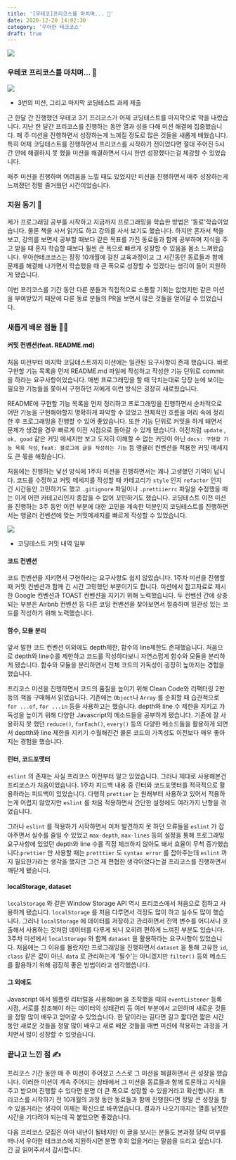 ```yaml
---
title: '[우테코]프리코스를 마치며... 👋'
date: 2020-12-20 14:02:30
category: '우아한 테크코스'
draft: true
---
```


![](./images/woowa.png)

### 우테코 프리코스를 마치며... 👋

![](./images/precourse-mail.png)

- 3번의 미션, 그리고 마지막 코딩테스트 과제 제출

근 한달 간 진행했던 우테코 3기 프리코스가 어제 코딩테스트를 마지막으로 막을 내렸습니다. 지난 한 달간 프리코스를 진행하는 동안 열과 성을 다해 미션 해결에 집중했습니다. 매 주 미션을 진행하면서 성장하는게 느껴질 정도로 많은 것들을 새롭게 배웠습니다. 특히 어제 코딩테스트를 진행하면서 프리코스를 시작하기 전이었다면 절대 주어진 5시간 안에 해결하지 못 했을 미션을 해결하면서 다시 한번 성장했다는걸 체감할 수 있었습니다.

매주 미션을 진행하며 어려움을 느낄 때도 있었지만 미션을 진행하면서 매주 성장하는게 느껴졌던 정말 즐거웠던 시간이었습니다.

### 지원 동기 📝

제가 프로그래밍 공부를 시작하고 지금까지 프로그래밍을 학습한 방법은 '동료'학습이었습니다. 물론 책을 사서 읽기도 하고 강의를 사서 보기도 했습니다. 하지만 혼자서 책을 보고, 강의를 보면서 공부할 때보다 같은 목표를 가진 동료들과 함께 공부하며 지식을 주고 받을 때 혼자 학습할 때보다 훨씬 큰 폭으로 빠르게 성장할 수 있음을 몸소 느껴왔습니다. 우아한테크코스는 장장 10개월에 걸친 교육과정이고 그 시간동안 동료들과 함께 문제를 해결해 나가면서 학습했을 때 큰 폭으로 성장할 수 있겠다는 생각이 들어 지원하게 됐습니다.

이번 프리코스를 기간 동안 다른 분들과 직접적으로 소통할 기회는 없었지만 같은 미션을 부여받았기 때문에 다른 동료 분들의 PR을 보면서 많은 것들을 얻어갈 수 있었습니다.

### 새롭게 배운 점들 👨‍💻

#### 커밋 컨벤션(feat. README.md)

처음 미션부터 마지막 코딩테스트까지 미션에는 일관된 요구사항이 존재 했습니다. 바로 구현할 기능 목록을 먼저 README.md 파일에 작성하고 작성한 기능 단위로 commit을 하라는 요구사항이었습니다. 매번 프로그래밍을 할 때 닥치는대로 당장 눈에 보이는 필요한 기능들을 쫓아서 구현하던 저에게 이런 방식은 굉장히 새로웠습니다.

README에 구현할 기능 목록을 먼저 정리하고 프로그래밍을 진행하면서 순차적으로 어떤 기능을 구현해야할지 명확하게 파악할 수 있었고 전체적인 흐름을 머리 속에 정리한 후 프로그래밍을 진행할 수 있어 좋았습니다. 또한 기능 단위로 커밋을 하게 돼면서 문제가 생겼을 경우 빠르게 이전 시점으로 돌아갈 수 있게 됐습니다. 이전처럼 `update` , `ok, good` 같은 커밋 메세지만 보고 도저히 이해할 수 없는 커밋이 아닌 `docs: 구현할 기능 목록 작성`, `feat: 블로그에 글을 작성하는 기능` 등 앵귤러 컨벤션을 적용한 커밋 메세지도 큰 몫을 해줬습니다.

처음에는 진행하는 낯선 방식에 1주차 미션을 진행하면서는 꽤나 고생했던 기억이 납니다. 코드를 수정하고 커밋 메세지를 작성할 때 카테고리가 `style` 인지 `refactor` 인지 긴 시간동안 고민하기도 했고 `.gitignore` 파일이나 `.prettiierrc` 파일을 수정했을 때는 이게 어떤 카테고리인지 종잡을 수 없어 꼬민하기도 했습니다. 코딩테스트 이전 미션을 진행하는 3주 동안 이런 부분에 대한 고민을 계속한 덕분인지 코딩테스트를 진행하면서는 앵귤러 컨벤션에 맞는 커밋메세지를 빠르게 작성할 수 있었습니다.

![](images/precourse-commit-convention.png)

- 코딩테스트 커밋 내역 일부

#### 코드 컨벤션

코드 컨벤션을 지키면서 구현하라는 요구사항도 쉽지 않았습니다. 1주차 미션을 진행할 때 커밋 컨벤션과 함께 긴 시간 고민했던 부분이기도 합니다. 미션에서 참고자료로 제시한 Google 컨벤션과 TOAST 컨벤션을 지키기 위해 노력했습니다. 두 컨벤션 간에 상충되는 부분은 Airbnb 컨벤션 등 다른 코딩 컨벤션을 찾아보면서 절충하며 일관성 있는 코드를 작성하기 위해 노력했습니다.

#### 함수, 모듈 분리

앞서 말한 코드 컨벤션 이외에도 depth제한, 함수의 line제한도 존재했습니다. 처음으로 depth와 line수를 제한하고 코드를 작성하다보니 자연스럽게 함수와 모듈을 분리하게 됐습니다. 함수와 모듈을 분리하면서 전체 코드의 가독성이 굉장히 높아지는 경험을 했습니다.

프리코스 미션을 진행하면서 코드의 품질을 높이기 위해 Clean Code와 리팩터링 2판 등의 책을 구매해서 읽었습니다. 기존에는 `Object`나 `Array` 를 순회할 때 습관적으로 `for ...of`, `for ...in` 등을 사용하고는 했습니다. depth와 line 수 제한을 지키고 가독성을 높이기 위해 다양한 Javascript의 메소드들을 공부하게 됐습니다. 기존에 잘 사용하지 못 했던 `reduce()`, `forEach()`, `every()` 등의 다양한 메소드들을 활용하게 되면서 deptth와 line 제한을 지키기 수월해진건 물론 코드의 가독성도 이전보다 매우 좋아지는 경험을 했습니다.

#### 린터, 코드포맷터

`eslint` 의 존재는 사실 프리코스 이전부터 알고 있었습니다. 그러나 제대로 사용해본건 프리코스가 처음이었습니다. 1주차 피드백 내용 중 린터와 코드포맷터를 적극적으로 활용하라는 피드백이 있었습니다. 다행히 `prettier` 는 원래부터 사용하고 있어서 적용하는게 어렵지 않았지만 `eslint` 를 처음 적용하면서 간단한 설정에도 여러가지 난항을 겪었습니다.

그러나 `eslint` 를 적용하기 시작하면서 미처 발견하지 못 하던 오류들을 `eslint` 가 잡아주면서 실수를 줄일 수 있었고 `max-depth`, `max-lines` 등의 설정을 통해 프로그래밍 요구사항에 있었던 depth와 line 수를 직접 체크하지 않아도 돼서 효율이 무척 증가했습니다.`prettier` 만 사용할 때는 `pretttier` 도 `syntax error` 를 잡아주는데 `eslint` 까지 필요한가라는 생각을 했지만 그건 제 편협한 생각이었다는걸 프리코스를 진행하면서 깨닫게 됐습니다.

#### localStorage, dataset

`localStorage` 와 같은 Window Storage API 역시 프리코스에서 처음으로 접하고 사용하게 됐습니다. `localStorage` 를 처음 다루면서 걱정도 많이 하고 실수도 많이 했습니다. 그러나 `localStorage` 에 데이터를 저장하고 관리하면서 전역 변수를 어디서나 호출해서 사용하는 것처럼 데이터를 다루게 되니 오히려 편하게 느껴진 부분도 있습니다. 3주차 미션에서 `localStorage` 와 함께 `dataset` 을 활용하라는 요구사항이 있었습니다. 처음에는 그 이유를 몰랐지만 프로그래밍을 진행하면서 `dataset` 을 통해 고유한 `id`, `class` 같은 값이 아닌. `data` 로 관리하는게 '필수'는 아니겠지만 `filter()` 등의 메소드를 활용하기 위해 굉장히 좋은 방법이라고 생각했씁니다.

#### 그 외에도

Javascript 에서 템플릿 리터럴을 사용해`DOM` 을 조작했을 때의 `eventListener` 등록 시점, 서로를 참조해야 하는 데이터의 상태관리 등 여러 부분에서 고민하며 새로운 것들을 정말 많이 배우고 얻어갈 수 있었습니다. 한 달이라는 길다면 길고 짧다면 짧은 시간동안 새로운 것들을 정말 많이 배우고 새로 배운 것들을 매번 미션에 적용하는 과정을 거치면서 많이 성장할 수 있엇습니다.

### 끝나고 느낀 점 ✍️

프리코스 기간 동안 매 주 미션이 주어졌고 스스로 그 미션을 해결하면서 큰 성장을 했습니다. 이러한 미션이 계속 주어지는 상태에서 그 미션을 동료들과 함께 토론하고 지식을 주고 받으며 진행할 수 있다면 분명 더 큰 폭으로 성장할 수 있을거라고 확신합니다. 프리코스를 시작하기 전 10개월의 과정 동안 동료들과 함께 진행한다면 정말 큰 성장을 할 수 있을거라는 생각이 이제는 확신으로 바뀌었습니다. 결과가 나오기까지는 열흘 남짓한 시간을 기다려야 되는데 꼭 붙었으면 좋겠습니다.

다음 프리코스 모집은 아마 내년이 될테지만 이 글을 보시는 분들도 본과정 당락 여부를 떠나서 우아한 테크코스에 지원하시면 분명 후회 없을거라는 말씀을 드리고 싶습니다. 긴 글 읽어주셔서 감사합니다.
